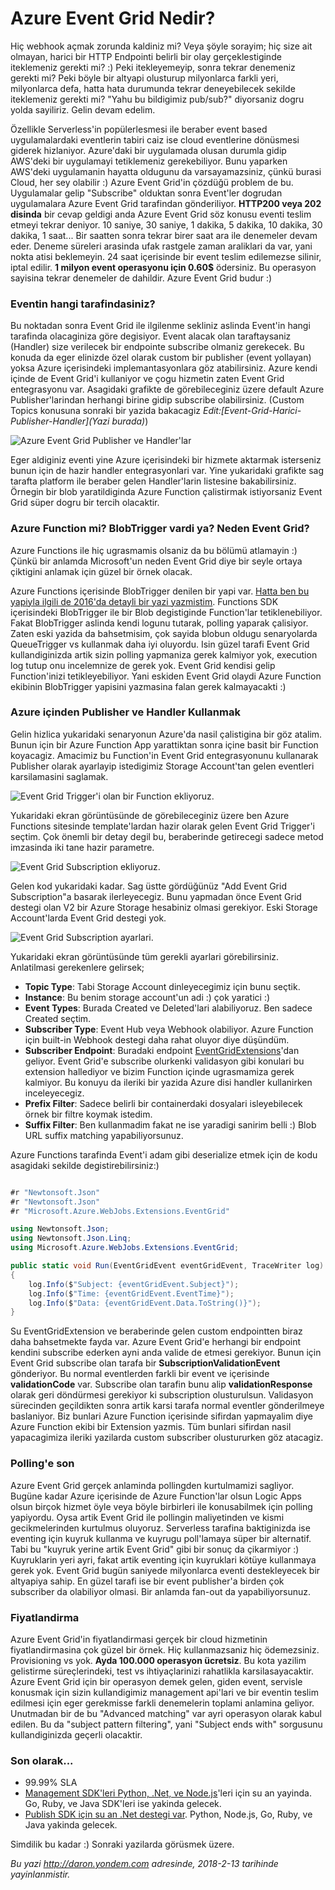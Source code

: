 # Azure Event Grid Nedir?  

Hiç webhook açmak zorunda kaldiniz mi? Veya şöyle sorayim; hiç size ait olmayan, harici bir HTTP Endpointi belirli bir olay gerçeklestiginde iteklemeniz gerekti mi? :) Peki itekleyemeyip, sonra tekrar denemeniz gerekti mi? Peki böyle bir altyapi olusturup milyonlarca farkli yeri, milyonlarca defa, hatta hata durumunda tekrar deneyebilecek sekilde iteklemeniz gerekti mi? "Yahu bu bildigimiz pub/sub?" diyorsaniz dogru yolda sayiliriz. Gelin devam edelim. 

Özellikle Serverless'in popülerlesmesi ile beraber event based uygulamalardaki eventlerin tabiri caiz ise cloud eventlerine dönüsmesi giderek hizlaniyor. Azure'daki bir uygulamada olusan durumla gidip AWS'deki bir uygulamayi tetiklemeniz gerekebiliyor. Bunu yaparken AWS'deki uygulamanin hayatta oldugunu da varsayamazsiniz, çünkü burasi Cloud, her sey olabilir :) Azure Event Grid'in çözdüğü problem de bu. Uygulamalar gelip "Subscribe" olduktan sonra Event'ler dogrudan uygulamalara Azure Event Grid tarafindan gönderiliyor. **HTTP200 veya 202 disinda** bir cevap geldigi anda Azure Event Grid söz konusu eventi teslim etmeyi tekrar deniyor. 10 saniye, 30 saniye, 1 dakika, 5 dakika, 10 dakika, 30 dakika, 1 saat... Bir saatten sonra tekrar birer saat ara ile denemeler devam eder. Deneme süreleri arasinda ufak rastgele zaman araliklari da var, yani nokta atisi beklemeyin. 24 saat içerisinde bir event teslim edilemezse silinir, iptal edilir. **1 milyon event operasyonu için 0.60$** ödersiniz. Bu operasyon sayisina tekrar denemeler de dahildir. Azure Event Grid budur :)

### Eventin hangi tarafindasiniz?  

Bu noktadan sonra Event Grid ile ilgilenme sekliniz aslinda Event'in hangi tarafinda olacaginiza göre degisiyor. Event alacak olan taraftaysaniz (Handler) size verilecek bir endpointe subscribe olmaniz gerekecek. Bu konuda da eger elinizde özel olarak custom bir publisher (event yollayan) yoksa Azure içerisindeki implemantasyonlara göz atabilirsiniz. Azure kendi içinde de Event Grid'i kullaniyor ve çogu hizmetin zaten Event Grid entegrasyonu var. Asagidaki grafikte de görebileceginiz üzere default Azure Publisher'larindan herhangi birine gidip subscribe olabilirsiniz. (Custom Topics konusuna sonraki bir yazida bakacagiz *Edit:[Event-Grid-Harici-Publisher-Handler](Yazi burada)*)

![Azure Event Grid Publisher ve Handler'lar](../media/Azure-Event-Grid-Nedir/event-grid.gif)

Eger aldiginiz eventi yine Azure içerisindeki bir hizmete aktarmak isterseniz bunun için de hazir handler entegrasyonlari var. Yine yukaridaki grafikte sag tarafta platform ile beraber gelen Handler'larin listesine bakabilirsiniz. Örnegin bir blob yaratildiginda Azure Function çalistirmak istiyorsaniz Event Grid süper dogru bir tercih olacaktir.

### Azure Function mi? BlobTrigger vardi ya? Neden Event Grid?  

Azure Functions ile hiç ugrasmamis olsaniz da bu bölümü atlamayin :) Çünkü bir anlamda Microsoft'un neden Event Grid diye bir seyle ortaya çiktigini anlamak için güzel bir örnek olacak. 

Azure Functions içerisinde BlobTrigger denilen bir yapi var. [Hatta ben bu yapiyla ilgili de 2016'da detayli bir yazi yazmistim](http://daron.yondem.com/azure_functions_ile_blobtrigger_kullanmak). Functions SDK içerisindeki BlobTrigger ile bir Blob degistiginde Function'lar tetiklenebiliyor. Fakat BlobTrigger aslinda kendi logunu tutarak, polling yaparak çalisiyor. Zaten eski yazida da bahsetmisim, çok sayida blobun oldugu senaryolarda QueueTrigger vs kullanmak daha iyi oluyordu. Isin güzel tarafi Event Grid kullandiginizda artik sizin  polling yapmaniza gerek kalmiyor yok, execution log tutup onu incelemnize de gerek yok. Event Grid kendisi gelip Function'inizi tetikleyebiliyor. Yani eskiden Event Grid olaydi Azure Function ekibinin BlobTrigger yapisini yazmasina falan gerek kalmayacakti :) 

### Azure içinden Publisher ve Handler Kullanmak  

Gelin hizlica yukaridaki senaryonun Azure'da nasil çalistigina bir göz atalim. Bunun için bir Azure Function App yarattiktan sonra içine basit bir Function koyacagiz. Amacimiz bu Function'in Event Grid entegrasyonunu kullanarak Publisher olarak ayarlayip istedigimiz Storage Account'tan gelen eventleri karsilamasini saglamak. 

![Event Grid Trigger'i olan bir Function ekliyoruz.](../media/Azure-Event-Grid-Nedir/event-grid-trigger.jpg)

Yukaridaki ekran görüntüsünde de görebileceginiz üzere ben Azure Functions sitesinde template'lardan hazir olarak gelen Event Grid Trigger'i seçtim. Çok önemli bir detay degil bu, beraberinde getirecegi sadece metod imzasinda iki tane hazir parametre.

![Event Grid Subscription ekliyoruz.](../media/Azure-Event-Grid-Nedir/event-grid-trigger-2.jpg)

Gelen kod yukaridaki kadar. Sag üstte gördüğünüz "Add Event Grid Subscription"a basarak ilerleyecegiz. Bunu yapmadan önce Event Grid destegi olan V2 bir Azure Storage hesabiniz olmasi gerekiyor. Eski Storage Account'larda Event Grid destegi yok.

![Event Grid Subscription ayarlari.](../media/Azure-Event-Grid-Nedir/event-grid-trigger-subscription.jpg)

Yukaridaki ekran görüntüsünde tüm gerekli ayarlari görebilirsiniz. Anlatilmasi gerekenlere gelirsek;

- **Topic Type**: Tabi Storage Account dinleyecegimiz için bunu seçtik.
- **Instance**: Bu benim storage account'un adi :) çok yaratici :)
- **Event Types**: Burada Created ve Deleted'lari alabiliyoruz. Ben sadece Created seçtim.
- **Subscriber Type**: Event Hub veya Webhook olabiliyor. Azure Function için built-in Webhook destegi daha rahat oluyor diye düşündüm.
- **Subscriber Endpoint**: Buradaki endpoint [EventGridExtensions](https://github.com/Azure/azure-functions-eventgrid-extension/blob/master/src/EventGridExtension/EventGridExtensionConfig.cs)'dan geliyor. Event Grid'e subscribe olurkenki validasyon gibi konulari bu extension hallediyor ve bizim Function içinde ugrasmamiza gerek kalmiyor. Bu konuyu da ileriki bir yazida Azure disi handler kullanirken inceleyecegiz.
- **Prefix Filter**: Sadece belirli bir containerdaki dosyalari isleyebilecek örnek bir filtre koymak istedim.
- **Suffix Filter**: Ben kullanmadim fakat ne ise yaradigi sanirim belli :) Blob URL suffix matching yapabiliyorsunuz.   
   
Azure Functions tarafinda Event'i adam gibi deserialize etmek için de kodu asagidaki sekilde degistirebilirsiniz:)   
   
```CS

#r "Newtonsoft.Json"  
#r "Newtonsoft.Json"  
#r "Microsoft.Azure.WebJobs.Extensions.EventGrid"  

using Newtonsoft.Json;
using Newtonsoft.Json.Linq;
using Microsoft.Azure.WebJobs.Extensions.EventGrid;

public static void Run(EventGridEvent eventGridEvent, TraceWriter log)
{
    log.Info($"Subject: {eventGridEvent.Subject}");
    log.Info($"Time: {eventGridEvent.EventTime}");
    log.Info($"Data: {eventGridEvent.Data.ToString()}");
}
```

Su EventGridExtension ve beraberinde gelen custom endpointten biraz daha bahsetmekte fayda var. Azure Event Grid'e herhangi bir endpoint kendini subscribe ederken ayni anda valide de etmesi gerekiyor. Bunun için  Event Grid subscribe olan tarafa bir **SubscriptionValidationEvent** gönderiyor. Bu normal eventlerden farkli bir event ve içerisinde **validationCode** var. Subscribe olan tarafin bunu alip **validationResponse** olarak geri döndürmesi gerekiyor ki subscription olusturulsun. Validasyon sürecinden geçildikten sonra artik karsi tarafa normal eventler gönderilmeye baslaniyor. Biz bunlari Azure Function içerisinde sifirdan yapmayalim diye Azure Function ekibi bir Extension yazmis. Tüm bunlari sifirdan nasil yapacagimiza ileriki yazilarda custom subscriber olustururken göz atacagiz. 

### Polling'e son  

Azure Event Grid gerçek anlaminda pollingden kurtulmamizi sagliyor. Bugüne kadar Azure içerisinde de Azure Function'lar olsun Logic Apps olsun birçok hizmet öyle veya böyle birbirleri ile konusabilmek için polling yapiyordu. Oysa artik Event Grid ile pollingin maliyetinden ve kismi gecikmelerinden kurtulmus oluyoruz. Serverless tarafina baktiginizda ise eventing için kuyruk kullanma ve kuyrugu poll'lamaya süper bir alternatif. Tabi bu "kuyruk yerine artik Event Grid" gibi bir sonuç da çikarmiyor :) Kuyruklarin yeri ayri, fakat artik eventing için kuyruklari kötüye kullanmaya gerek yok. Event Grid bugün saniyede milyonlarca eventi destekleyecek bir altyapiya sahip. En güzel tarafi ise bir event publisher'a birden çok subscriber da olabiliyor olmasi. Bir anlamda fan-out da yapabiliyorsunuz. 

### Fiyatlandirma  

Azure Event Grid'in fiyatlandirmasi gerçek bir cloud hizmetinin fiyatlandirmasina çok güzel bir örnek. Hiç kullanmazsaniz hiç ödemezsiniz. Provisioning vs yok. **Ayda 100.000 operasyon ücretsiz**. Bu kota yazilim gelistirme süreçlerindeki, test vs ihtiyaçlarinizi rahatlikla karsilasayacaktir. Azure Event Grid için bir operasyon demek gelen, giden event, servisle konusmak için sizin kullandigimiz management api'lari ve bir eventin teslim edilmesi için eger gerekmisse farkli denemelerin toplami anlamina geliyor. Unutmadan bir de bu "Advanced matching" var ayri operasyon olarak kabul edilen. Bu da "subject pattern filtering", yani "Subject ends with" sorgusunu kullandiginizda geçerli olacaktir. 

### Son olarak...  

* 99.99% SLA
* [Management SDK'leri Python, .Net, ve Node.js](https://docs.microsoft.com/azure/event-grid/sdk-overview)'leri için su an yayinda. Go, Ruby, ve Java SDK'leri ise yakinda gelecek. 
* [Publish SDK için su an .Net destegi var](https://docs.microsoft.com/azure/event-grid/sdk-overview). Python, Node.js, Go, Ruby, ve Java yakinda gelecek.   
   
Simdilik bu kadar :) Sonraki yazilarda görüsmek üzere.

*Bu yazi http://daron.yondem.com adresinde, 2018-2-13 tarihinde yayinlanmistir.*